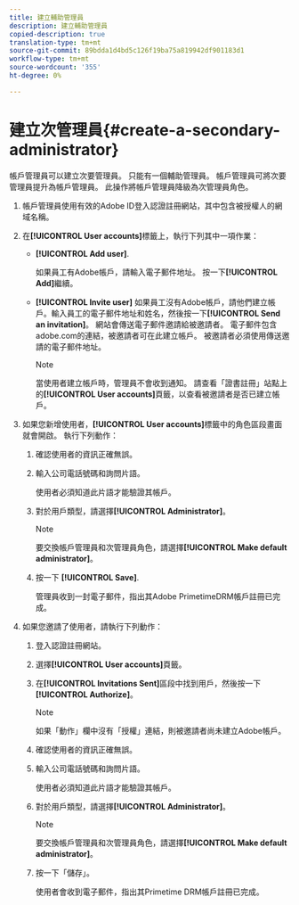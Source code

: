 ```yaml
---
title: 建立輔助管理員
description: 建立輔助管理員
copied-description: true
translation-type: tm+mt
source-git-commit: 89bdda1d4bd5c126f19ba75a819942df901183d1
workflow-type: tm+mt
source-wordcount: '355'
ht-degree: 0%

---
```



# 建立次管理員{#create-a-secondary-administrator}

帳戶管理員可以建立次要管理員。 只能有一個輔助管理員。 帳戶管理員可將次要管理員提升為帳戶管理員。 此操作將帳戶管理員降級為次管理員角色。

1. 帳戶管理員使用有效的Adobe ID登入認證註冊網站，其中包含被授權人的網域名稱。
1. 在&#x200B;**[!UICONTROL User accounts]**&#x200B;標籤上，執行下列其中一項作業：

   * **[!UICONTROL Add user]**.

      如果員工有Adobe帳戶，請輸入電子郵件地址。 按一下&#x200B;**[!UICONTROL Add]**&#x200B;繼續。

   * **[!UICONTROL Invite user]** 如果員工沒有Adobe帳戶，請他們建立帳戶。輸入員工的電子郵件地址和姓名，然後按一下&#x200B;**[!UICONTROL Send an invitation]**。 網站會傳送電子郵件邀請給被邀請者。 電子郵件包含adobe.com的連結，被邀請者可在此建立帳戶。 被邀請者必須使用傳送邀請的電子郵件地址。

      >[!NOTE]
      >
      >當使用者建立帳戶時，管理員不會收到通知。 請查看「證書註冊」站點上的&#x200B;**[!UICONTROL User accounts]**&#x200B;頁籤，以查看被邀請者是否已建立帳戶。

1. 如果您新增使用者，**[!UICONTROL User accounts]**&#x200B;標籤中的角色區段畫面就會開啟。 執行下列動作：

   1. 確認使用者的資訊正確無誤。
   1. 輸入公司電話號碼和詢問片語。

      使用者必須知道此片語才能驗證其帳戶。
   1. 對於用戶類型，請選擇&#x200B;**[!UICONTROL Administrator]**。

      >[!NOTE]
      >
      >要交換帳戶管理員和次管理員角色，請選擇&#x200B;**[!UICONTROL Make default administrator]**。

   1. 按一下 **[!UICONTROL Save]**.

      管理員收到一封電子郵件，指出其Adobe PrimetimeDRM帳戶註冊已完成。

1. 如果您邀請了使用者，請執行下列動作：

   1. 登入認證註冊網站。
   1. 選擇&#x200B;**[!UICONTROL User accounts]**&#x200B;頁籤。
   1. 在&#x200B;**[!UICONTROL Invitations Sent]**&#x200B;區段中找到用戶，然後按一下&#x200B;**[!UICONTROL Authorize]**。

      >[!NOTE]
      >
      >如果「動作」欄中沒有「授權」連結，則被邀請者尚未建立Adobe帳戶。

   1. 確認使用者的資訊正確無誤。
   1. 輸入公司電話號碼和詢問片語。

      使用者必須知道此片語才能驗證其帳戶。
   1. 對於用戶類型，請選擇&#x200B;**[!UICONTROL Administrator]**。

      >[!NOTE]
      >
      >要交換帳戶管理員和次管理員角色，請選擇&#x200B;**[!UICONTROL Make default administrator]**。

   1. 按一下「儲存」。

      使用者會收到電子郵件，指出其Primetime DRM帳戶註冊已完成。

